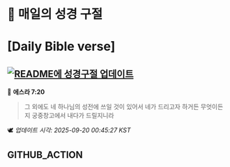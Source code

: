 # 🙏 매일의 성경 구절
# [Daily Bible verse]
## [![README에 성경구절 업데이트](https://github.com/DONGSUKA/first_test/actions/workflows/update-readme-bible.yml/badge.svg)](https://github.com/DONGSUKA/first_test/actions/workflows/update-readme-bible.yml)
<!-- START_BIBLE_VERSE -->
📖 **에스라 7:20**
> 그 외에도 네 하나님의 성전에 쓰일 것이 있어서 네가 드리고자 하거든 무엇이든지 궁중창고에서 내다가 드릴지니라

🕊️ _업데이트 시각: 2025-09-20 00:45:27 KST_
  <!-- END_BIBLE_VERSE -->
## GITHUB_ACTION
